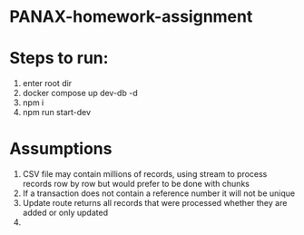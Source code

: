 # PANAX-homework-assignment


# Steps to run: 
1) enter root dir
2) docker compose up dev-db -d
3) npm i
4) npm run start-dev


# Assumptions
1) CSV file may contain millions of records, using stream to process records row by row but would prefer to be done with chunks
2) If a transaction does not contain a reference number it will not be unique
3) Update route returns all records that were processed whether they are added or only updated
4) 